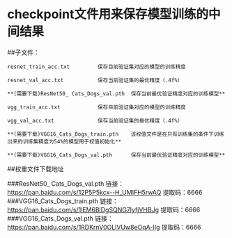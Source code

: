 # checkpoint文件用来保存模型训练的中间结果
##子文件：

	
	resnet_train_acc.txt         保存目前验证集对应的模型的训练精度
	
	resnet_val_acc.txt           保存当前验证集的最优精度（.4f%）
	
	**(需要下载)ResNet50_ Cats_Dogs_val.pth  保存当前最优验证精度对应的训练模型**
	
	vgg_train_acc.txt            保存目前验证集对应的模型的训练精度
	
	vgg_val_acc.txt              保存当前验证集的最优精度（.4f%）
	
	**(需要下载)VGG16_Cats_Dogs_train.pth    该权值文件是在只有训练集的条件下训练出来的训练集精度为54%的模型用于权值初始化**
	
	**(需要下载)VGG16_Cats_Dogs_val.pth      保存当前最优验证精度对应的训练模型**
	
##权重文件下载地址

###ResNet50_ Cats_Dogs_val.pth
链接：https://pan.baidu.com/s/12P5P5kcx--H_UMIFH5rwAQ 
提取码：6666
###VGG16_Cats_Dogs_train.pth
链接：https://pan.baidu.com/s/1lEM6BlDgSQNG7lyfjVHBJg 
提取码：6666
###VGG16_Cats_Dogs_val.pth
链接：https://pan.baidu.com/s/1RDKrnV0OLlVUw8eOqA-IIg 
提取码：6666
